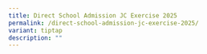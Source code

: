 ```yaml
---
title: Direct School Admission JC Exercise 2025
permalink: /direct-school-admission-jc-exercise-2025/
variant: tiptap
description: ""
---
```

